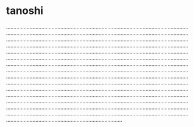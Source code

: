 # tanoshi

...................................................................................................................................................................................................................................................................................................................................................................................................................................................................................................................................................................................................................................................................................................................................................................................................................................................................................................................................................................................................................................................................................................................................................................................................................................................................................................................................................................................................................................................................................................................................................................................................................................................................................................................................................................................................................................................................................................................................................................................................................